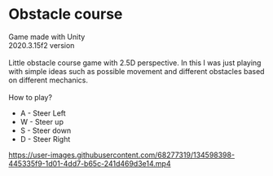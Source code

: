 # Obstacle course
Game made with Unity \
2020.3.15f2 version\
\
Little obstacle course game with 2.5D perspective. In this I was just playing with simple ideas such as possible movement and different obstacles based on different mechanics.
\
\
How to play?
- A - Steer Left
- W - Steer up
- S - Steer down
- D - Steer Right


https://user-images.githubusercontent.com/68277319/134598398-445335f9-1d01-4dd7-b65c-241d469d3e14.mp4

